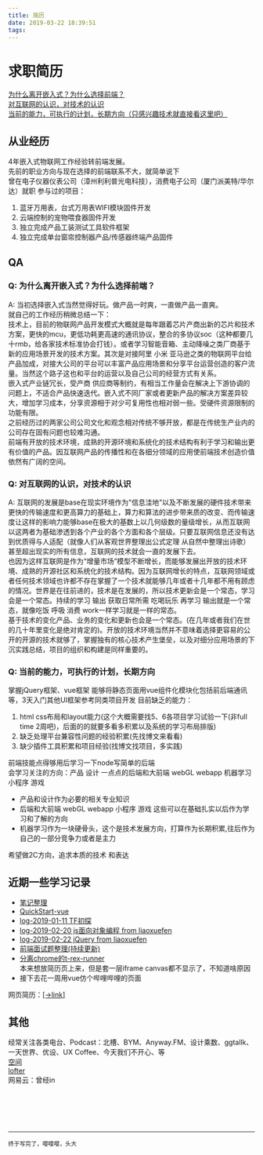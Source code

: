 ```yaml
---
title: 简历
date: 2019-03-22 18:39:51
tags:
---
```

# 求职简历

[为什么离开嵌入式？为什么选择前端？](#why)  
[对互联网的认识，对技术的认识](#what)  
[当前的能力，可执行的计划，长期方向（只感兴趣技术就直接看这里吧）](#how)  

## 从业经历
4年嵌入式物联网工作经验转前端发展。  
先前的职业方向与现在选择的前端联系不大，就简单说下  
曾在电子仪器仪表公司（漳州利利普光电科技），消费电子公司（厦门派美特/华尔达）就职
参与过的项目：
1. 蓝牙万用表，台式万用表WIFI模块固件开发
2. 云端控制的宠物喂食器固件开发
3. 独立完成产品工装测试工具软件框架
4. 独立完成单台窗帘控制器产品/传感器终端产品固件

## QA
<h3 id='why'>Q: 为什么离开嵌入式？为什么选择前端？</h3>

A: 当初选择嵌入式当然觉得好玩。做产品一时爽，一直做产品一直爽。  
就自己的工作经历稍微总结一下：  
技术上，目前的物联网产品开发模式大概就是每年跟着芯片产商出新的芯片和技术方案，更快的mcu，更低功耗更高速的通讯协议，整合的多协议soc（这种都要几十rmb，给各家技术标准协会打钱）。或者学习智能音箱、主动降噪之类厂商基于新的应用场景开发的技术方案。其次是对接阿里 小米 亚马逊之类的物联网平台给产品加成，对接大公司的平台可以丰富产品应用场景和分享平台运营创造的客户流量。当然这个路子这也和平台的运营以及自己公司的经营方式有关系。  
嵌入式产业链冗长，受产商 供应商等制约，有相当工作量会在解决上下游协调的问题上，不适合产品快速迭代。嵌入式不同厂家或者更新产品的解决方案差异较大，增加学习成本，分享资源相于对少可复用性也相对弱一些。受硬件资源限制的功能有限。  
之前经历过的两家公司公司文化和观念相对传统不够开放，都是在传统生产业内的公司存在固有问题也较难沟通。  
前端有开放的技术环境，成熟的开源环境和系统化的技术结构有利于学习和输出更有价值的产品。因互联网产品的传播性和在各细分领域的应用使前端技术创造价值依然有广阔的空间。

<h3 id='what'>Q: 对互联网的认识，对技术的认识</h3>

A: 互联网的发展是base在现实环境作为"信息洼地"以及不断发展的硬件技术带来更快的传输速度和更高算力的基础上，算力和算法的进步带来质的改变、而传输速度让这样的影响力能够base在极大的基数上以几何级数的量级增长，从而互联网以这两者为基础渗透到各个产业的各个方面和各个层级。只要互联网信息还没有达到优质得与人适配（就像人们从客观世界整理出公式定理 从自然中整理出诗歌）甚至超出现实的所有信息，互联网的技术就会一直的发展下去。  
也因为这样互联网是作为“增量市场”模型不断增长，而能够发展出开放的技术环境、成熟的开源社区和系统化的技术结构。因为互联网增长的特点，互联网领域或者任何技术领域也许都不存在掌握了一个技术就能够几年或者十几年都不用有顾虑的情况。世界是在往前进的，技术是在发展的，所以技术更新会是一个常态，学习会是一个常态。持续的学习 输出 获取日常所需 吃喝玩乐 再学习 输出就是一个常态，就像吃饭 呼吸 消费 work一样学习就是一样的常态。  
基于技术的变化产品、业务的变化和更新也会是一个常态。(在几年或者我们在世的几十年里变化是绝对肯定的)。开放的技术环境当然并不意味着选择更容易的公开的开源的技术就够了，掌握独有的核心技术产生堡垒，以及对细分应用场景的下沉实践总结，项目的组织和构建是同样重要的。

<h3 id='how'>Q: 当前的能力，可执行的计划，长期方向</h3>
掌握jQuery框架、vue框架  
能够将静态页面用vue组件化模块化包括前后端通讯等，3天入门其他UI框架参考同类项目开发  
目前缺乏的能力：

1. html css布局和layout能力(这个大概需要找5、6各项目学习试验一下(非full time 2周吧)，后面的的就要多看多积累以及系统的学习布局排版)
2. 缺乏处理平台兼容性问题的经验积累(先找博文来看看)
3. 缺少插件工具积累和项目经验(找博文找项目，多实践)

前端技能点得够用后学习一下node写简单的后端  
会学习关注的方向：产品 设计 一点点的后端和大前端 webGL webapp 机器学习 小程序 游戏  
- 产品和设计作为必要的相关专业知识  
- 后端和大前端 webGL webapp 小程序 游戏 这些可以在基础扎实以后作为学习和了解的方向  
- 机器学习作为一块硬骨头，这个是技术发展方向，打算作为长期积累,往后作为自己的一部分竞争力或者是主力

希望做2C方向，追求本质的技术 和表达

## 近期一些学习记录
- [笔记整理](https://github.com/thetime50/note/tree/master/笔记整理)
- [QuickStart-vue](https://github.com/thetime50/note/blob/master/笔记整理/note-2019-03-10-QuickStart/QuickStart-vue.md)
- [log-2019-01-11 TF初探](https://github.com/thetime50/note/blob/master/日志/log-2019-01-11.md)
- [log-2019-02-20 js面向对象编程 from liaoxuefen](https://github.com/thetime50/note/blob/master/日志/log-2019-02-20.md)
- [log-2019-02-22 jQuery from liaoxuefen](https://github.com/thetime50/note/blob/master/日志/log-2019-02-22.md)
- [前端面试题整理(持续更新)](https://github.com/thetime50/note/blob/master/日志/log-2019-03-28.md)
- [分离chrome的t-rex-runner](https://thetime50.github.io/show-pages/t-rex-runner-zero/neterror-show.html)  
本来想放简历页上来，但是套一层iframe canvas都不显示了，不知道啥原因
- 接下去花一周用vue仿个哔哩哔哩的页面

网页简历：[\[→link\]](https://thetime50.github.io/resume/简历)

## 其他
经常关注各类电台、Podcast：北槽、BYM、Anyway.FM、设计乘数、ggtallk、一天世界、优设、UX Coffee、今天我们不开心、等  
[空间](https://user.qzone.qq.com/1042503928/infocenter)  
[lofter](http://mayflymind.lofter.com)  
网易云：曾经in


<br/>
<br/>
<br/>
<br/>

---

<small>终于写完了，嘤嘤嘤，头大</small>
